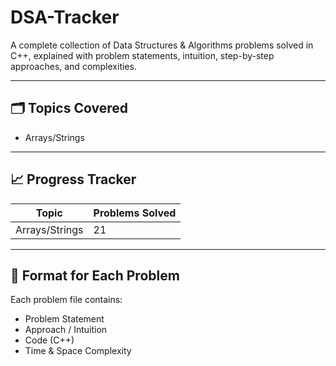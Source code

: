 # DSA-Tracker
A complete collection of Data Structures &amp; Algorithms problems solved in C++, explained with problem statements, intuition, step-by-step approaches, and complexities.

---

## 🗂️ Topics Covered
- Arrays/Strings
  
---

## 📈 Progress Tracker
| Topic | Problems Solved |
|--------|-----------------|
| Arrays/Strings | 21|

---

## 🧩 Format for Each Problem
Each problem file contains:
- Problem Statement
- Approach / Intuition
- Code (C++)
- Time & Space Complexity
